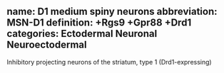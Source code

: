 name: D1 medium spiny neurons
abbreviation: MSN-D1
definition: +Rgs9 +Gpr88 +Drd1
categories: Ectodermal Neuronal Neuroectodermal
---

Inhibitory projecting neurons of the striatum, type 1 (Drd1-expressing)

